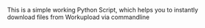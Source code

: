 This is a simple working Python Script, which helps you to instantly download files from Workupload via commandline

